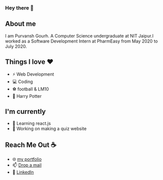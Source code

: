 ### Hey there 👋
## About me 
I am Purvansh Gourh. A Computer Science undergraduate at NIT Jaipur.I worked as a Software Development Intern at PharmEasy from May 2020 to July 2020.

## Things I love :heart:
* :zap: Web Development
* :computer: Coding
* :soccer: football & LM10
* :tophat:	Harry Potter 

## I'm currently
* 🌱 Learning react.js
* 🔭 Working on making a quiz website

## Reach Me Out :coffee:	
* 🌐 [my portfolio](https://purvansh-gourh.github.io/my-portfolio)
* 📫 [Drop a mail](mailto:purvanshgaur26@gmail.com)
* :star2:	[LinkedIn](www.linkedin.com/in/purvansh-gourh/)

